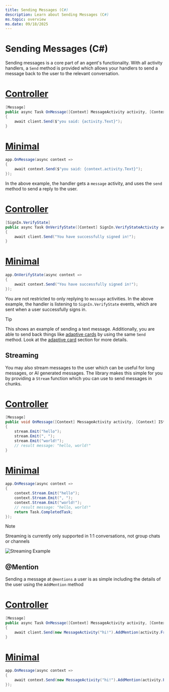 ```yaml
---
title: Sending Messages (C#)
description: Learn about Sending Messages (C#)
ms.topic: overview
ms.date: 09/18/2025
---
```


# Sending Messages (C#)

Sending messages is a core part of an agent's functionality. With all activity handlers, a `Send` method is provided which allows your handlers to send a message back to the user to the relevant conversation. 

# [Controller](#tab/controller)
```csharp 
[Message]
public async Task OnMessage([Context] MessageActivity activity, [Context] IContext.Client client)
{
    await client.Send($"you said: {activity.Text}");
}
```

# [Minimal](#tab/minimal)
```csharp 
app.OnMessage(async context =>
{
    await context.Send($"you said: {context.activity.Text}");
});
```



In the above example, the handler gets a `message` activity, and uses the `send` method to send a reply to the user.

# [Controller](#tab/controller)
```csharp 
[SignIn.VerifyState]
public async Task OnVerifyState([Context] SignIn.VerifyStateActivity activity, [Context] IContext.Client client)
{
    await client.Send("You have successfully signed in!");
}
```

# [Minimal](#tab/minimal)
```csharp 
app.OnVerifyState(async context =>
{
    await context.Send("You have successfully signed in!");
});
```



You are not restricted to only replying to `message` activities. In the above example, the handler is listening to `SignIn.VerifyState` events, which are sent when a user successfully signs in. 

> [!TIP]
> This shows an example of sending a text message. Additionally, you are able to send back things like [adaptive cards](../../in-depth-guides/adaptive-cards.md) by using the same `Send` method. Look at the [adaptive card](../../in-depth-guides/adaptive-cards.md) section for more details.

## Streaming

You may also stream messages to the user which can be useful for long messages, or AI generated messages. The library makes this simple for you by providing a `Stream` function which you can use to send messages in chunks. 

# [Controller](#tab/controller)
```csharp 
[Message]
public void OnMessage([Context] MessageActivity activity, [Context] IStreamer stream)
{
    stream.Emit("hello");
    stream.Emit(", ");
    stream.Emit("world!");
    // result message: "hello, world!"
}
```

# [Minimal](#tab/minimal)
```csharp 
app.OnMessage(async context =>
{
    context.Stream.Emit("hello");
    context.Stream.Emit(", ");
    context.Stream.Emit("world!");
    // result message: "hello, world!"
    return Task.CompletedTask;
});
```



> [!NOTE]
> Streaming is currently only supported in 1:1 conversations, not group chats or channels

![Streaming Example](~/assets/screenshots/streaming-chat.gif)

## @Mention

Sending a message at `@mentions` a user is as simple including the details of the user using the `AddMention` method

# [Controller](#tab/controller)
```csharp 
[Message]
public async Task OnMessage([Context] MessageActivity activity, [Context] IContext.Client client)
{
    await client.Send(new MessageActivity("hi!").AddMention(activity.From));
}
```

# [Minimal](#tab/minimal)
```csharp 
app.OnMessage(async context =>
{
    await context.Send(new MessageActivity("hi!").AddMention(activity.From));
});
```
